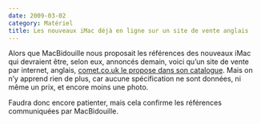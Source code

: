 ```yaml
---
date: 2009-03-02
category: Matériel
title: Les nouveaux iMac déjà en ligne sur un site de vente anglais
---
```


Alors que MacBidouille nous proposait les références des nouveaux iMac qui devraient être, selon eux, annoncés demain, 
voici qu’un site de vente par internet, anglais, [comet.co.uk le propose dans son catalogue][comet]. Mais on n’y apprend rien de plus, car aucune spécification ne sont données, ni même un prix, et encore moins une photo.

Faudra donc encore patienter, mais cela confirme les références communiquées par MacBidouille.

[comet]: https://web.archive.org/web/20210617204517/http://www.comet.co.uk/shopcomet/product/525669/APPLE-MB-419/tab/specification
